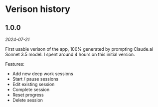 # Verison history

## 1.0.0
*2024-07-21*

First usable verison of the app, 100% generated by prompting Claude.ai Sonnet 3.5 model. I spent around 4 hours on this initial version.

Features:
- Add new deep work sessions
- Start / pause sessions
- Edit existing session
- Complete session
- Reset progress
- Delete session
